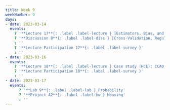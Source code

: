 ```yaml
---
title: Week 9
weekNumber: 9
days:
- date: 2023-03-14
  events:
    ? '**Lecture 17**{: .label .label-lecture } [Estimators, Bias, and Variance](lecture/lec17)'
    ? '**Discussion 8**{: .label .label-disc } [Cross-Validation, Regularization and Random Variables](https://drive.google.com/file/d/1GyJKWkCSH2KFUZPuuQDeCBNOQH0mkJBU/view?usp=sharing)' 
    : ''
    ? '**Lecture Participation 17**{: .label .label-survey }'
    : ''
- date: 2023-03-16
  events:
    ? '**Lecture 18**{: .label .label-lecture } Case study (HCE): CCAO'
    ? '**Lecture Participation 18**{: .label .label-survey }'
    : ''
- date: 2023-03-17
  events:
      ? '**Lab 9**{: .label .label-lab } Probability'
      ? '**Project A2**{: .label .label-hw } Housing'
      : ''
---
```

